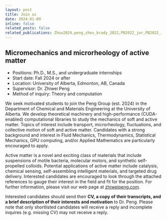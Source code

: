 ```yaml
---
layout: post
title: Join us
date: 2024-01-09 
inline: false
related_posts: false
related_publications: Zhou2024,peng_zhou_brady_2022,PB2022_jor,PB2022_JCP, PRF2020
---
```


## Micromechanics and microrheology of active matter

- Positions: Ph.D., M.S., and undergraduate internships
- Start date: Fall 2024 or after
- Location: University of Alberta, Edmonton, AB, Canada
- Supervisor: Dr. Zhiwei Peng 
- Method of inquiry: Theory and computation



We seek motivated students to join the Peng Group (est. 2024) in the Department of Chemical and Materials Engineering at the University of Alberta. We develop theoretical machinery and high-performance (CUDA-enabled) computational libraries to study the mechanics of soft and active matter. Topics of interest include transport, microrheology, fluctuations, and collective motion of soft and active matter. Candidates with a strong background and interest in Fluid Mechanics, Thermodynamics, Statistical Mechanics, GPU computing, and/or Applied Mathematics are particularly encouraged to apply.

Active matter is a novel and exciting class of materials that include suspensions of motile bacteria, molecular motors, and synthetic self-propelled colloids. Potential applications of active matter include catalysis, chemical sensing, self-assembling intelligent materials, and targeted drug delivery.  Interested candidates are encouraged to look through the attached references to gauge their interest in the field and fit for the position. For further information, please visit our web page at [zhiweipeng.com](https://zhiweipeng.com/).

Interested candidates should send their **CV, a copy of their transcripts, and a brief description of their interests and motivation** to Dr. Peng. Please note that only shortlisted candidates will receive a reply and incomplete inquires (e.g. missing CV) may not receive a reply. 


<!-- Applications for the M.S. and Ph.D. programs must be made through the [Faculty of Graduate Studies and Research](https://www.ualberta.ca/graduate-studies/prospective-students/apply-for-admission/index.html) at UAlberta. -->

